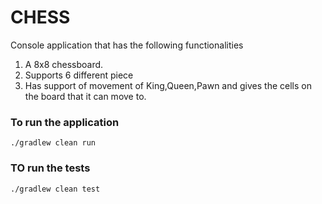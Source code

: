 # CHESS
Console application that has the following functionalities
1. A 8x8 chessboard.
2. Supports 6 different piece
3. Has support of movement of King,Queen,Pawn and gives the cells on the board that it can move to.
### To run the application
```./gradlew clean run```
### TO run the tests
```./gradlew clean test```